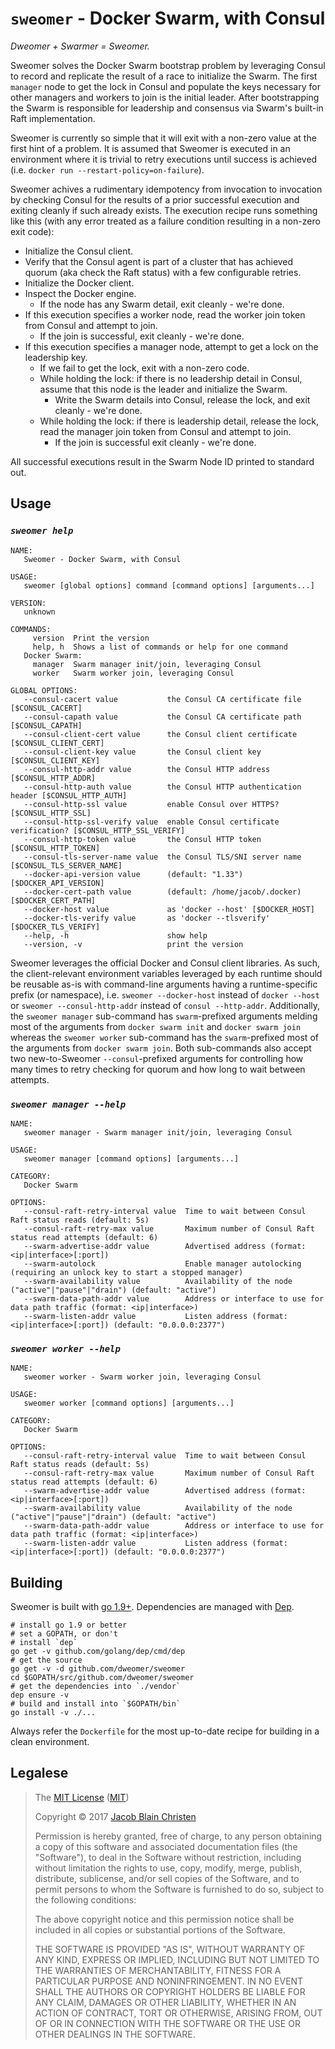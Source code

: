 # `sweomer` - Docker Swarm, with Consul

*Dweomer + Swarmer = Sweomer.*

Sweomer solves the Docker Swarm bootstrap problem by leveraging Consul to record and replicate the result of a race to initialize the Swarm. The first `manager` node to get the lock in Consul and populate the keys necessary for other managers and workers to join is the initial leader. After bootstrapping the Swarm is responsible for leadership and consensus via Swarm's built-in Raft implementation.

Sweomer is currently so simple that it will exit with a non-zero value at the first hint of a problem. It is assumed that Sweomer is executed in an environment where it is trivial to retry executions until success is achieved (i.e. `docker run --restart-policy=on-failure`).

Sweomer achives a rudimentary idempotency from invocation to invocation by checking Consul for the results of a prior successful execution and exiting cleanly if such already exists. The execution recipe runs something like this (with any error treated as a failure condition resulting in a non-zero exit code):
* Initialize the Consul client.
* Verify that the Consul agent is part of a cluster that has achieved quorum (aka check the Raft status) with a few configurable retries.
* Initialize the Docker client.
* Inspect the Docker engine.
  * If the node has any Swarm detail, exit cleanly - we're done.
* If this execution specifies a worker node, read the worker join token from Consul and attempt to join.
  * If the join is successful, exit cleanly - we're done.
* If this execution specifies a manager node, attempt to get a lock on the leadership key.
  * If we fail to get the lock, exit with a non-zero code.
  * While holding the lock: if there is no leadership detail in Consul, assume that this node is the leader and initialize the Swarm.
    * Write the Swarm details into Consul, release the lock, and exit cleanly - we're done.
  * While holding the lock: if there is leadership detail, release the lock, read the manager join token from Consul and attempt to join.
    * If the join is successful exit cleanly - we're done.

All successful executions result in the Swarm Node ID printed to standard out.

## Usage

### *`sweomer help`*

```
NAME:
   Sweomer - Docker Swarm, with Consul

USAGE:
   sweomer [global options] command [command options] [arguments...]

VERSION:
   unknown

COMMANDS:
     version  Print the version
     help, h  Shows a list of commands or help for one command
   Docker Swarm:
     manager  Swarm manager init/join, leveraging Consul
     worker   Swarm worker join, leveraging Consul

GLOBAL OPTIONS:
   --consul-cacert value           the Consul CA certificate file [$CONSUL_CACERT]
   --consul-capath value           the Consul CA certificate path [$CONSUL_CAPATH]
   --consul-client-cert value      the Consul client certificate [$CONSUL_CLIENT_CERT]
   --consul-client-key value       the Consul client key [$CONSUL_CLIENT_KEY]
   --consul-http-addr value        the Consul HTTP address [$CONSUL_HTTP_ADDR]
   --consul-http-auth value        the Consul HTTP authentication header [$CONSUL_HTTP_AUTH]
   --consul-http-ssl value         enable Consul over HTTPS? [$CONSUL_HTTP_SSL]
   --consul-http-ssl-verify value  enable Consul certificate verification? [$CONSUL_HTTP_SSL_VERIFY]
   --consul-http-token value       the Consul HTTP token [$CONSUL_HTTP_TOKEN]
   --consul-tls-server-name value  the Consul TLS/SNI server name [$CONSUL_TLS_SERVER_NAME]
   --docker-api-version value      (default: "1.33") [$DOCKER_API_VERSION]
   --docker-cert-path value        (default: /home/jacob/.docker) [$DOCKER_CERT_PATH]
   --docker-host value             as 'docker --host' [$DOCKER_HOST]
   --docker-tls-verify value       as 'docker --tlsverify' [$DOCKER_TLS_VERIFY]
   --help, -h                      show help
   --version, -v                   print the version
```

Sweomer leverages the official Docker and Consul client libraries. As such, the client-relevant environment variables leveraged by each runtime should be reusable as-is with command-line arguments having a runtime-specific prefix (or namespace), i.e. `sweomer --docker-host` instead of `docker --host` or `sweomer --consul-http-addr` instead of `consul --http-addr`. Additionally, the `sweomer manager` sub-command has `swarm`-prefixed arguments melding most of the arguments from `docker swarm init` and `docker swarm join` whereas the `sweomer worker` sub-command has the `swarm`-prefixed most of the arguments from `docker swarm join`. Both sub-commands also accept two new-to-Sweomer `--consul`-prefixed arguments for controlling how many times to retry checking for quorum and how long to wait between attempts.


### *`sweomer manager --help`*

```
NAME:
   sweomer manager - Swarm manager init/join, leveraging Consul

USAGE:
   sweomer manager [command options] [arguments...]

CATEGORY:
   Docker Swarm

OPTIONS:
   --consul-raft-retry-interval value  Time to wait between Consul Raft status reads (default: 5s)
   --consul-raft-retry-max value       Maximum number of Consul Raft status read attempts (default: 6)
   --swarm-advertise-addr value        Advertised address (format: <ip|interface>[:port])
   --swarm-autolock                    Enable manager autolocking (requiring an unlock key to start a stopped manager)
   --swarm-availability value          Availability of the node ("active"|"pause"|"drain") (default: "active")
   --swarm-data-path-addr value        Address or interface to use for data path traffic (format: <ip|interface>)
   --swarm-listen-addr value           Listen address (format: <ip|interface>[:port]) (default: "0.0.0.0:2377")
```

### *`sweomer worker --help`*

```
NAME:
   sweomer worker - Swarm worker join, leveraging Consul

USAGE:
   sweomer worker [command options] [arguments...]

CATEGORY:
   Docker Swarm

OPTIONS:
   --consul-raft-retry-interval value  Time to wait between Consul Raft status reads (default: 5s)
   --consul-raft-retry-max value       Maximum number of Consul Raft status read attempts (default: 6)
   --swarm-advertise-addr value        Advertised address (format: <ip|interface>[:port])
   --swarm-availability value          Availability of the node ("active"|"pause"|"drain") (default: "active")
   --swarm-data-path-addr value        Address or interface to use for data path traffic (format: <ip|interface>)
   --swarm-listen-addr value           Listen address (format: <ip|interface>[:port]) (default: "0.0.0.0:2377")
```

## Building

Sweomer is built with [go 1.9+](https://golang.org/dl/). Dependencies are managed with [Dep](https://github.com/golang/dep).

```
# install go 1.9 or better
# set a GOPATH, or don't
# install `dep`
go get -v github.com/golang/dep/cmd/dep
# get the source
go get -v -d github.com/dweomer/sweomer
cd $GOPATH/src/github.com/dweomer/sweomer
# get the dependencies into `./vendor`
dep ensure -v
# build and install into `$GOPATH/bin`
go install -v ./...
```

Always refer the `Dockerfile` for the most up-to-date recipe for building in a clean environment.

## Legalese
>The [MIT License](LICENSE) ([MIT](https://opensource.org/licenses/MIT))
>
> Copyright &copy; 2017 [Jacob Blain Christen](https://github.com/dweomer)
>
> Permission is hereby granted, free of charge, to any person obtaining a copy of
> this software and associated documentation files (the "Software"), to deal in
> the Software without restriction, including without limitation the rights to
> use, copy, modify, merge, publish, distribute, sublicense, and/or sell copies of
> the Software, and to permit persons to whom the Software is furnished to do so,
> subject to the following conditions:
>
> The above copyright notice and this permission notice shall be included in all
> copies or substantial portions of the Software.
>
> THE SOFTWARE IS PROVIDED "AS IS", WITHOUT WARRANTY OF ANY KIND, EXPRESS OR
> IMPLIED, INCLUDING BUT NOT LIMITED TO THE WARRANTIES OF MERCHANTABILITY, FITNESS
> FOR A PARTICULAR PURPOSE AND NONINFRINGEMENT. IN NO EVENT SHALL THE AUTHORS OR
> COPYRIGHT HOLDERS BE LIABLE FOR ANY CLAIM, DAMAGES OR OTHER LIABILITY, WHETHER
> IN AN ACTION OF CONTRACT, TORT OR OTHERWISE, ARISING FROM, OUT OF OR IN
> CONNECTION WITH THE SOFTWARE OR THE USE OR OTHER DEALINGS IN THE SOFTWARE.
